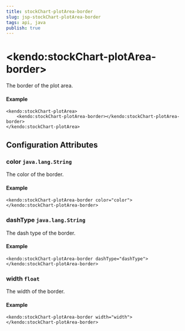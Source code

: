 ```yaml
---
title: stockChart-plotArea-border
slug: jsp-stockChart-plotArea-border
tags: api, java
publish: true
---
```


# \<kendo:stockChart-plotArea-border\>

The border of the plot area.

#### Example
    <kendo:stockChart-plotArea>
        <kendo:stockChart-plotArea-border></kendo:stockChart-plotArea-border>
    </kendo:stockChart-plotArea>

## Configuration Attributes

### color `java.lang.String`

The color of the border.

#### Example
    <kendo:stockChart-plotArea-border color="color">
    </kendo:stockChart-plotArea-border>

### dashType `java.lang.String`

The dash type of the border.

#### Example
    <kendo:stockChart-plotArea-border dashType="dashType">
    </kendo:stockChart-plotArea-border>

### width `float`

The width of the border.

#### Example
    <kendo:stockChart-plotArea-border width="width">
    </kendo:stockChart-plotArea-border>

